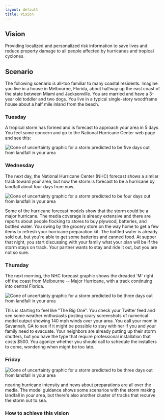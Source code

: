 ```yaml
---
layout: default
title: Vision
---
```


## Vision ##

Providing localized and personalized risk information to save lives and reduce property damage to all people affected by hurricanes and tropical cyclones.

## Scenario ##

The following scenario is all-too familiar to many coastal residents. Imagine you live in a house in Melbourne, Florida, about halfway up the east coast of the state between Miami and Jacksonville. You are married and have a 3-year old toddler and two dogs. You live in a typical single-story woodframe house about a half mile inland from the beach.

### Tuesday ###

A tropical storm has formed and is forecast to approach your area in 5 days. You feel some concern and go to the National Hurricane Center web page and see this:

<img src="../../images/dorian_day5" alt="Cone of uncertainty graphic for a storm predicted to be five days out from landfall in your area" style="display: block; margin: auto; max-height: 600px;">

### Wednesday ###

The next day, the National Hurricane Center (NHC) forecast shows a similar track toward your area, but now the storm is forecast to be a hurricane by landfall about four days from now. 

<img src="../../images/dorian_day4" alt="Cone of uncertainty graphic for a storm predicted to be four days out from landfall in your area" style="display: block; margin: auto; max-height: 600px;">

Some of the hurricane forecast models show that the storm could be a major hurricane. The media coverage is already extensive and there are reports about people flocking to stores to buy plywood, batteries, and bottled water. You swing by the grocery store on the way home to get a few items to refresh your hurricane preparation kit. The bottled water is already sold out, but you're able to get some batteries and canned food. At supper that night, you start discussing with your family what your plan will be if the storm stays on track. Your partner wants to stay and ride it out, but you are not so sure.   

### Thursday ###

The next morning, the NHC forecast graphic shows the dreaded 'M' right off the coast from Melbourne -- Major Hurricane, with a track continuing into central Florida. 

<img src="../../images/dorian_day3" alt="Cone of uncertainty graphic for a storm predicted to be three days out from landfall in your area" style="display: block; margin: auto; max-height: 600px;">

This is starting to feel like "The Big One". You check your Twitter feed and see some weather enthusiasts posting scary screenshots of numerical model output showing 140 mph winds over your area. You call your mom in Savannah, GA to see if it might be possible to stay with her if you and your family need to evacuate. Your neighbors are already putting up their storm shutters, but you have the type that require professional installation that costs $500. You agonize whether you should call to schedule the installers to come, wondering when might be too late.

### Friday ###

<img src="../../images/dorian_day3" alt="Cone of uncertainty graphic for a storm predicted to be three days out from landfall in your area" style="display: block; margin: auto; max-height: 600px;">



nearing hurricane intensity and news about preparations are all over the media. The model guidance shows some scenarios with the storm making landfall in your area, but there's also another cluster of tracks that recurve the storm out to sea.   



### How to achieve this vision ###


